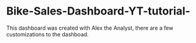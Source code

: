 # Bike-Sales-Dashboard-YT-tutorial-
This dashboard was created with Alex the Analyst, there are a few customizations to the dashboad. 
